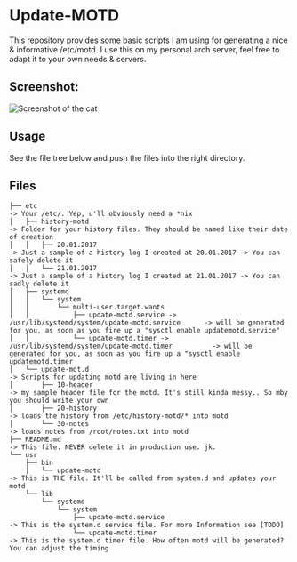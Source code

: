Update-MOTD
===========

This repository provides some basic scripts I am using for generating a nice & informative /etc/motd.
I use this on my personal arch server, feel free to adapt it to your own needs & servers.

## Screenshot:
![Screenshot of the cat](https://github.com/floffel03/systemd_motd-update/blob/master/screenshot.png?raw=true)


## Usage
See the file tree below and push the files into the right directory.

## Files
```
├── etc                                                                                     -> Your /etc/. Yep, u'll obviously need a *nix
│   ├── history-motd                                                                        -> Folder for your history files. They should be named like their date of creation
│   │   ├── 20.01.2017                                                                      -> Just a sample of a history log I created at 20.01.2017 -> You can safely delete it
│   │   └── 21.01.2017                                                                      -> Just a sample of a history log I created at 21.01.2017 -> You can sadly delete it
│   ├── systemd
│   │   └── system
│   │       └── multi-user.target.wants
│   │           ├── update-motd.service -> /usr/lib/systemd/system/update-motd.service      -> will be generated for you, as soon as you fire up a "sysctl enable updatemotd.service"
│   │           └── update-motd.timer -> /usr/lib/systemd/system/update-motd.timer          -> will be generated for you, as soon as you fire up a "sysctl enable updatemotd.timer
│   └── update-mot.d                                                                        -> Scripts for updating motd are living in here
│       ├── 10-header                                                                       -> my sample header file for the motd. It's still kinda messy.. So mby you should write your own
│       ├── 20-history                                                                      -> loads the history from /etc/history-motd/* into motd
│       └── 30-notes                                                                        -> loads notes from /root/notes.txt into motd
├── README.md                                                                               -> This file. NEVER delete it in production use. jk.
└── usr
    ├── bin
    │   └── update-motd                                                                     -> This is THE file. It'll be called from system.d and updates your motd
    └── lib
        └── systemd
            └── system
                ├── update-motd.service                                                     -> This is the system.d service file. For more Information see [TODO]
                └── update-motd.timer                                                       -> This is the system.d timer file. How often motd will be generated? You can adjust the timing
```
